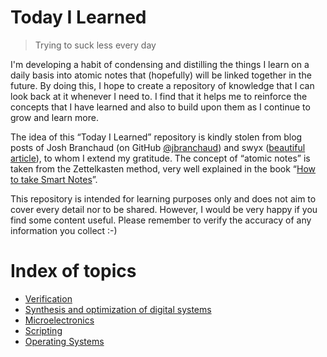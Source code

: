 # Today I Learned

> Trying to suck less every day

I'm developing a habit of condensing and distilling the things I learn on a daily basis into atomic notes that (hopefully) will be linked together in the future.
By doing this, I hope to create a repository of knowledge that I can look back at it whenever I need to. I find that it helps me to reinforce the concepts that I have learned and also to build upon them as I continue to grow and learn more.

The idea of this “Today I Learned” repository is kindly stolen from blog posts of Josh Branchaud (on GitHub [@jbranchaud](https://github.com/jbranchaud)) and swyx ([beautiful article](https://www.swyx.io/learn-in-public)), to whom I extend my gratitude. The concept of “atomic notes” is taken from the Zettelkasten method, very well explained in the book “[How to take Smart Notes](https://www.google.com/search?q=how+to+take+smart+notes+libro&oq=how+to+take+smart+notes+libro&aqs=chrome..69i57j0i22i30.3615j0j7&sourceid=chrome&ie=UTF-8)”.

This repository is intended for learning purposes only and does not aim to cover every detail nor to be shared. However, I would be very happy if you find some content useful. Please remember to verify the accuracy of any information you collect :-)


# Index of topics
- [Verification](indexes/verification.md)
- [Synthesis and optimization of digital systems](indexes/synthesis.md)
- [Microelectronics](indexes/microelectronics.md)
- [Scripting](indexes/scripting.md)
- [Operating Systems](indexes/operating-systems.md)